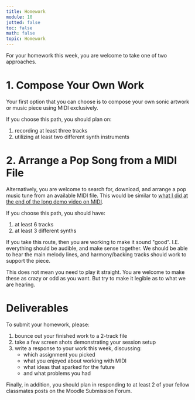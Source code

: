 ```yaml
---
title: Homework
module: 10
jotted: false
toc: false
math: false
topic: Homework
---
```


For your homework this week, you are welcome to take one of two approaches.

# 1. Compose Your Own Work

Your first option that you can choose is to compose your own sonic artwork or music piece using MIDI exclusively.

If you choose this path, you should plan on:

1. recording at least three tracks
2. utilizing at least two different synth instruments

# 2. Arrange a Pop Song from a MIDI File

Alternatively, you are welcome to search for, download, and arrange a pop music tune from an available MIDI file. This would be similar to [what I did at the end of the long demo video on MIDI]({{site.baseurl}}/modules/week-8/midi-in-reaper/).

If you choose this path, you should have:

1. at least 6 tracks
2. at least 3 different synths

If you take this route, then you are working to make it sound "good". I.E. everything should be audible, and make sense together. We should be able to hear the main melody lines, and harmony/backing tracks should work to support the piece.

This does not mean you need to play it straight. You are welcome to make these as crazy or odd as you want. But try to make it legible as to what we are hearing.

# Deliverables

To submit your homework, please:

1. bounce out your finished work to a 2-track file
2. take a few screen shots demonstrating your session setup
3. write a response to your work this week, discussing:
   - which assignment you picked
   - what you enjoyed about working with MIDI
   - what ideas that sparked for the future
   - and what problems you had

Finally, in addition, you should plan in responding to at least 2 of your fellow classmates posts on the Moodle Submission Forum.
